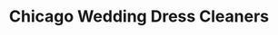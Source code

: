 ---
title: "Chicago Wedding Dress Cleaners"
url: /naperville/chicago-wedding-dress-cleaners/
shop: laundry
---